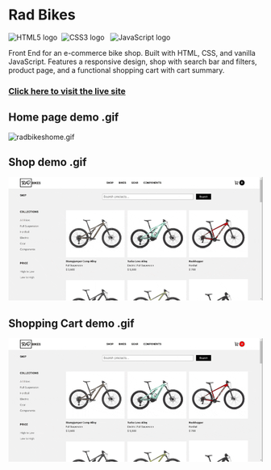 # Rad Bikes


 
 <div><img src="https://img.shields.io/badge/HTML5-282C34?logo=html5&logoColor=E34F26" alt="HTML5 logo" title="HTML5" height="25" />&nbsp;&nbsp;<img src="https://img.shields.io/badge/CSS3-282C34?logo=css3&logoColor=1572B6" alt="CSS3 logo" title="CSS3" height="25" />&nbsp;&nbsp;&nbsp;<img src="https://img.shields.io/badge/JavaScript-282C34?logo=javascript&logoColor=F7DF1E" alt="JavaScript logo" title="JavaScript" height="25" /></div>
 <p></p>
<p>Front End for an e-commerce bike shop. Built with HTML, CSS, and vanilla JavaScript. Features a responsive design, shop with search bar and filters, product page, and a functional shopping cart with cart summary.</p>

<h3><a target="_blank"href="https://radbikes.netlify.app">Click here to visit the live site</a></h3>
 

## Home page demo .gif
![radbikeshome.gif](https://github.com/jakesmileydev/radbikes/blob/master/images/radbikeshome.gif?raw=true)
## Shop demo .gif 
![shop.gif](https://github.com/jakesmileydev/radbikes/blob/master/images/shop.gif?raw=true)
## Shopping Cart demo .gif
![cart.gif](https://github.com/jakesmileydev/radbikes/blob/master/images/cart.gif?raw=true)
